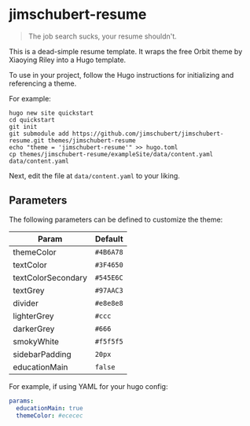 # jimschubert-resume

> The job search sucks, your resume shouldn't.

This is a dead-simple resume template. It wraps the free Orbit theme by Xiaoying Riley into a Hugo template.

To use in your project, follow the Hugo instructions for initializing and referencing a theme.

For example:

```shell
hugo new site quickstart
cd quickstart
git init
git submodule add https://github.com/jimschubert/jimschubert-resume.git themes/jimschubert-resume
echo "theme = 'jimschubert-resume'" >> hugo.toml
cp themes/jimschubert-resume/exampleSite/data/content.yaml data/content.yaml
```

Next, edit the file at `data/content.yaml` to your liking.

## Parameters

The following parameters can be defined to customize the theme:

| Param               | Default   |
|---------------------|-----------|
| themeColor          | `#4B6A78` |
| textColor           | `#3F4650` |
| textColorSecondary  | `#545E6C` |
| textGrey            | `#97AAC3` |
| divider             | `#e8e8e8` |
| lighterGrey         | `#ccc`    |
| darkerGrey          | `#666`    |
| smokyWhite          | `#f5f5f5` |
| sidebarPadding      | `20px`    |
| educationMain       | `false`   |

For example, if using YAML for your hugo config:

```yaml
params:
  educationMain: true
  themeColor: #ececec
```
